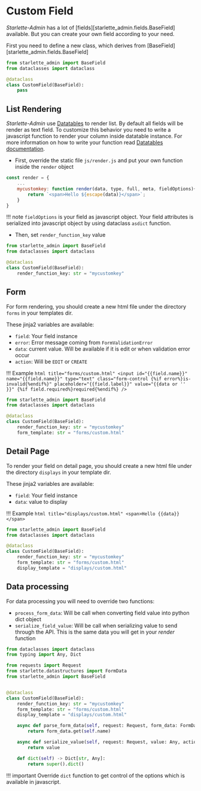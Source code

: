# Custom Field

*Starlette-Admin* has a lot of [fields][starlette_admin.fields.BaseField] available. But you can create your own field
according to your need.

First you need to define a new class, which derives from [BaseField][starlette_admin.fields.BaseField]

```python
from starlette_admin import BaseField
from dataclasses import dataclass

@dataclass
class CustomField(BaseField):
    pass
```

## List Rendering

*Starlette-Admin* use [Datatables](https://datatables.net/) to render list. By default all fields will be render as text field.
To customize this behavior you need to write a javascript function to
render your column inside datatable instance. For more information on how to write your function
read [Datatables documentation](https://datatables.net/reference/option/columns.render).

* First, override the static file `js/render.js` and put your own function inside the `render` object

```js title="statics/js/render.js"
const render = {
    ...
    mycustomkey: function render(data, type, full, meta, fieldOptions){
        return `<span>Hello ${escape(data)}</span>`;
    }
}

```
!!! note
    `fieldOptions` is your field as javascript object. Your field attributes is serialized into
    javascript object by using dataclass `asdict` function.
    
* Then, set `render_function_key` value

```python
from starlette_admin import BaseField
from dataclasses import dataclass

@dataclass
class CustomField(BaseField):
    render_function_key: str = "mycustomkey" 
```

## Form

For form rendering, you should create a new html file under the directory `forms` in your templates dir.

These jinja2 variables are available:

* `field`: Your field instance
* `error`: Error message coming from `FormValidationError`
* `data`: current value. Will be available if it is edit or when validation error occur
* `action`: Will be `EDIT` or `CREATE`

!!! Example
    ```html title="forms/custom.html"
    <input id="{{field.name}}" name="{{field.name}}" type="text" class="form-control {%if error%}is-invalid{%endif%}"
        placeholder="{{field.label}}" value="{{data or '' }}" {%if field.required%}required{%endif%} />
    ```
```python
from starlette_admin import BaseField
from dataclasses import dataclass

@dataclass
class CustomField(BaseField):
    render_function_key: str = "mycustomkey" 
    form_template: str = "forms/custom.html" 
```

## Detail Page

To render your field on detail page, you should create a new html file under the directory `displays` in your template dir.

These jinja2 variables are available:

* `field`: Your field instance
* `data`: value to display


!!! Example
    ```html title="displays/custom.html"
    <span>Hello {{data}}</span>
    ```
```python
from starlette_admin import BaseField
from dataclasses import dataclass

@dataclass
class CustomField(BaseField):
    render_function_key: str = "mycustomkey" 
    form_template: str = "forms/custom.html" 
    display_template = "displays/custom.html"
```

## Data processing 

For data processing you will need to override two functions:

* `process_form_data`:  Will be call when converting field value into python dict object
* `serialize_field_value`: Will be call when serializing value to send through the API. This is the same data
you will get in your *render* function


```python
from dataclasses import dataclass
from typing import Any, Dict

from requests import Request
from starlette.datastructures import FormData
from starlette_admin import BaseField


@dataclass
class CustomField(BaseField):
    render_function_key: str = "mycustomkey"
    form_template: str = "forms/custom.html"
    display_template = "displays/custom.html"

    async def parse_form_data(self, request: Request, form_data: FormData) -> Any:
        return form_data.get(self.name)

    async def serialize_value(self, request: Request, value: Any, action: str) -> Any:
        return value

    def dict(self) -> Dict[str, Any]:
        return super().dict()

```


!!! important
    Override `dict` function to get control of the options which is available in javascript.